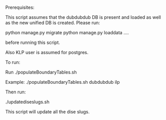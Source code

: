 Prerequisites:

This script assumes that the dubdubdub DB is present and loaded as well as the new unified DB is created. Please run:

python manage.py migrate
python manage.py loaddata ....

before running this script.

Also KLP user is assumed for postgres.

To run:

Run ./populateBoundaryTables.sh <dubdubdub dbname> <ilp db name>

Example: ./populateBoundaryTables.sh dubdubdub ilp

Then run:

./updatediseslugs.sh <ilp db name>

This script will update all the dise slugs.

